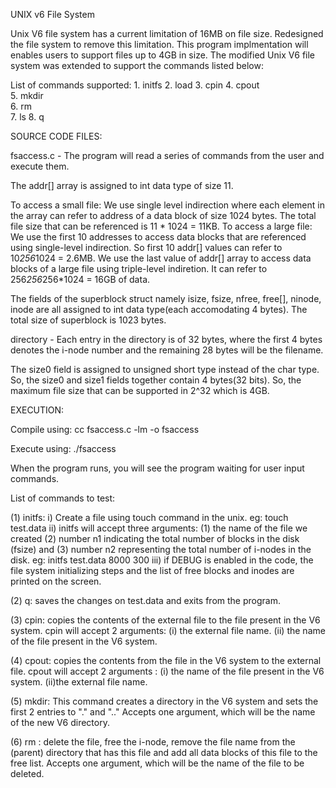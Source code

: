 UNIX v6 File System

Unix V6 file system has a current limitation of 16MB on file size. Redesigned the file system to remove this limitation. 
This program implmentation will enables users to support files up to 4GB in size.
The modified Unix V6 file system was extended to support the commands listed below: 

List of commands supported:
	1. initfs
	2. load
	3. cpin
	4. cpout	
	5. mkdir	
	6. rm	
	7. ls
	8. q
	


SOURCE CODE FILES:

fsaccess.c - The program will read a series of commands from the user and execute them.

The addr[] array is assigned to int data type of size 11. 

To access a small file: We use single level indirection where each element in the array can refer to address of a data block of size 1024 bytes. 
The total file size that can be referenced is 11 * 1024 = 11KB.
To access a large file: We use the first 10 addresses to access data blocks that are referenced using single-level indirection. So first 10 addr[] values can refer to
10*256*1024 = 2.6MB. We use the last value of addr[] array to access data blocks of a large file using triple-level indiretion. 
It can refer to 256*256*256*1024 = 16GB of data.    

The fields of the superblock struct namely isize, fsize, nfree, free[], ninode, inode are all assigned to int data type(each accomodating 4 bytes). 
The total size of superblock is 1023 bytes. 

directory - Each entry in the directory is of 32 bytes, where the first 4 bytes denotes the i-node number and the remaining 28 bytes will be the filename.

The size0 field is assigned to unsigned short type instead of the char type. So, the size0 and size1 fields together contain 4 bytes(32 bits). So, the maximum file size that can be supported in 2^32 which is 4GB. 



EXECUTION:
	
Compile using:
        cc fsaccess.c -lm -o fsaccess 

Execute using:
	      ./fsaccess

When the program runs, you will see the program waiting for user input commands.


List of commands to test:

(1)	initfs: 
		i) Create a file using touch command in the unix. eg: touch test.data
		ii) initfs will accept three arguments:
			(1) the name of the file we created
			(2) number n1 indicating the total number of blocks in the disk (fsize) and
			(3) number n2 representing the total number of i-nodes in the disk.
			eg: initfs test.data 8000 300
		iii) if DEBUG is enabled in the code, the file system initializing steps and 
			the list of free blocks and inodes are printed on the screen.

(2)	q: saves the changes on test.data and exits from the program.

(3)	cpin:   copies the contents of the external file to the file present in the V6 system.
		cpin will accept 2 arguments:
			(i) the external file name.
			(ii) the name of the file present in the V6 system.

(4)	cpout: copies the contents from the file in the V6 system to the external file.
	       cpout will accept 2 arguments :
		       (i) the name of the file present in the V6 system.
		       (ii)the external file name. 

(5)     mkdir: This command creates a directory in the V6 system and sets the first 2 entries to "." and ".."
		Accepts one argument, which will be the name of the new V6 directory.

(6)     rm   : delete the file, free the i-node, remove the file name from the (parent) directory that has this file and add all data blocks of this file
	       to the free list.
	       Accepts one argument, which will be the name of the file to be deleted.
		





 